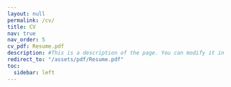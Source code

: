 ```yaml
---
layout: null
permalink: /cv/
title: CV
nav: true
nav_order: 5
cv_pdf: Resume.pdf
description: #This is a description of the page. You can modify it in '_pages/cv.md'. You can also change or remove the top pdf download button.
redirect_to: "/assets/pdf/Resume.pdf"
toc:
  sidebar: left
---
```

